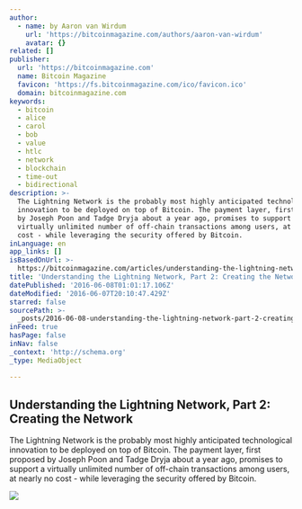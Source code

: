 ```yaml
---
author:
  - name: by Aaron van Wirdum
    url: 'https://bitcoinmagazine.com/authors/aaron-van-wirdum'
    avatar: {}
related: []
publisher:
  url: 'https://bitcoinmagazine.com'
  name: Bitcoin Magazine
  favicon: 'https://fs.bitcoinmagazine.com/ico/favicon.ico'
  domain: bitcoinmagazine.com
keywords:
  - bitcoin
  - alice
  - carol
  - bob
  - value
  - htlc
  - network
  - blockchain
  - time-out
  - bidirectional
description: >-
  The Lightning Network is the probably most highly anticipated technological
  innovation to be deployed on top of Bitcoin. The payment layer, first proposed
  by Joseph Poon and Tadge Dryja about a year ago, promises to support a
  virtually unlimited number of off-chain transactions among users, at nearly no
  cost - while leveraging the security offered by Bitcoin.
inLanguage: en
app_links: []
isBasedOnUrl: >-
  https://bitcoinmagazine.com/articles/understanding-the-lightning-network-part-creating-the-network-1465326903
title: 'Understanding the Lightning Network, Part 2: Creating the Network'
datePublished: '2016-06-08T01:01:17.106Z'
dateModified: '2016-06-07T20:10:47.429Z'
starred: false
sourcePath: >-
  _posts/2016-06-08-understanding-the-lightning-network-part-2-creating-the-ne.md
inFeed: true
hasPage: false
inNav: false
_context: 'http://schema.org'
_type: MediaObject

---
```

<article style=""><h1>Understanding the Lightning Network, Part 2: Creating the Network</h1><p>The Lightning Network is the probably most highly anticipated technological innovation to be deployed on top of Bitcoin. The payment layer, first proposed by Joseph Poon and Tadge Dryja about a year ago, promises to support a virtually unlimited number of off-chain transactions among users, at nearly no cost - while leveraging the security offered by Bitcoin.</p><img src="https://fs.bitcoinmagazine.com/img/articles/understanding-the-lightning-network-part-creating-the-network-11.jpg" /></article>